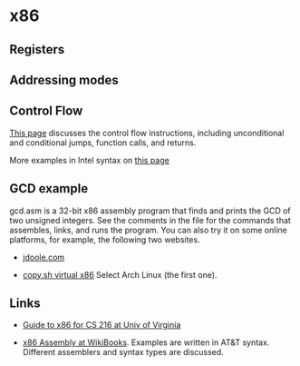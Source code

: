 # x86

## Registers


## Addressing modes


## Control Flow

[This page](https://en.wikibooks.org/wiki/X86_Assembly/Control_Flow) discusses
the control flow instructions, including unconditional and conditional jumps, 
function calls, and returns.

More examples in Intel syntax on [this
page](https://www.cs.uaf.edu/2017/fall/cs301/lecture/09_01_loops.html)

## GCD example

gcd.asm is a 32-bit x86 assembly program that finds and prints the GCD of two
unsigned integers. See the comments in the file for the commands that
assembles, links, and runs the program. You can also try it on some online
platforms, for example, the following two websites.

*   [jdoole.com](https://www.jdoodle.com/compile-assembler-nasm-online/)

*   [copy.sh virtual x86](https://copy.sh/v86/) Select Arch Linux (the first one).

## Links

*   [Guide to x86 for CS 216 at Univ of
    Virginia](https://www.cs.virginia.edu/~evans/cs216/guides/x86.html)   

*   [x86 Assembly at WikiBooks](https://en.wikibooks.org/wiki/X86_Assembly). Examples
    are written in AT&T syntax. Different assemblers and syntax types are discussed.
